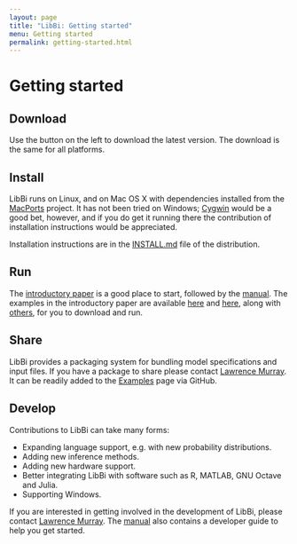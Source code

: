 ```yaml
---
layout: page
title: "LibBi: Getting started"
menu: Getting started
permalink: getting-started.html
---
```


Getting started
===============

Download
--------

Use the button on the left to download the latest version. The download is the
same for all platforms.

Install
-------

LibBi runs on Linux, and on Mac OS X with dependencies installed from the
[MacPorts](http://www.macports.org) project. It has not been tried on Windows;
[Cygwin](http://www.cygwin.com) would be a good bet, however, and if you do
get it running there the contribution of installation instructions would be
appreciated.

Installation instructions are in the
[INSTALL.md](https://github.com/libbi/LibBi/blob/master/INSTALL.md) file of
the distribution.

Run
---

The [introductory paper](http://arxiv.org/abs/1306.3277) is a good place to
start, followed by the [manual](/docs/LibBi-Manual.pdf). The examples in the
introductory paper are available [here](/packages/Windkessel.html) and
[here](/packages/Lorenz96.html), along with [others](/examples.html), for you
to download and run.

Share
-----

LibBi provides a packaging system for bundling model specifications and input
files. If you have a package to share please contact <a
href="mailto:lawrence.murray@csiro.au">Lawrence Murray</a>. It can be readily
added to the <a href="/examples.html">Examples</a> page via GitHub.

Develop
-------

Contributions to LibBi can take many forms:

* Expanding language support, e.g. with new probability distributions.
* Adding new inference methods.
* Adding new hardware support.
* Better integrating LibBi with software such as R, MATLAB, GNU Octave and
  Julia.
* Supporting Windows.

If you are interested in getting involved in the development of LibBi, please
contact <a href="mailto:lawrence.murray@csiro.au">Lawrence Murray</a>. The
[manual](/docs/LibBi-Manual.pdf) also contains a developer guide to help
you get started.
